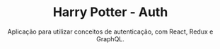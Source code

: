 <h1 align="center">Harry Potter - Auth</h1>

<p align="center">Aplicação para utilizar conceitos de autenticação, com React, Redux e GraphQL.<p>
